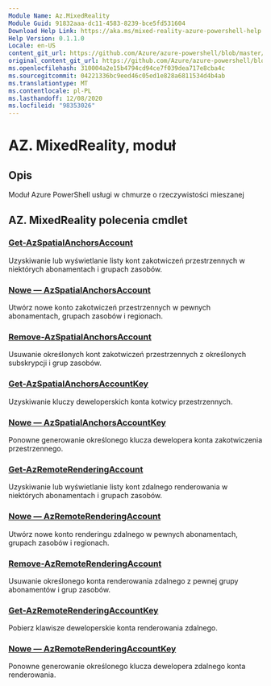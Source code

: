 ```yaml
---
Module Name: Az.MixedReality
Module Guid: 91832aaa-dc11-4583-8239-bce5fd531604
Download Help Link: https://aka.ms/mixed-reality-azure-powershell-help
Help Version: 0.1.1.0
Locale: en-US
content_git_url: https://github.com/Azure/azure-powershell/blob/master/src/MixedReality/MixedReality/help/Az.MixedReality.md
original_content_git_url: https://github.com/Azure/azure-powershell/blob/master/src/MixedReality/MixedReality/help/Az.MixedReality.md
ms.openlocfilehash: 310004a2e15b4794cd94ce7f039dea717e8cba4c
ms.sourcegitcommit: 04221336bc9eed46c05ed1e828a6811534d4b4ab
ms.translationtype: MT
ms.contentlocale: pl-PL
ms.lasthandoff: 12/08/2020
ms.locfileid: "98353026"
---
```

# AZ. MixedReality, moduł
## Opis
Moduł Azure PowerShell usługi w chmurze o rzeczywistości mieszanej

## AZ. MixedReality polecenia cmdlet
### [Get-AzSpatialAnchorsAccount](Get-AzSpatialAnchorsAccount.md)
Uzyskiwanie lub wyświetlanie listy kont zakotwiczeń przestrzennych w niektórych abonamentach i grupach zasobów.

### [Nowe — AzSpatialAnchorsAccount](New-AzSpatialAnchorsAccount.md)
Utwórz nowe konto zakotwiczeń przestrzennych w pewnych abonamentach, grupach zasobów i regionach.

### [Remove-AzSpatialAnchorsAccount](Remove-AzSpatialAnchorsAccount.md)
Usuwanie określonych kont zakotwiczeń przestrzennych z określonych subskrypcji i grup zasobów.

### [Get-AzSpatialAnchorsAccountKey](Get-AzSpatialAnchorsAccountKey.md)
Uzyskiwanie kluczy deweloperskich konta kotwicy przestrzennych.

### [Nowe — AzSpatialAnchorsAccountKey](New-AzSpatialAnchorsAccountKey.md)
Ponowne generowanie określonego klucza dewelopera konta zakotwiczenia przestrzennego.

### [Get-AzRemoteRenderingAccount](Get-AzRemoteRenderingAccount.md)
Uzyskiwanie lub wyświetlanie listy kont zdalnego renderowania w niektórych abonamentach i grupach zasobów.

### [Nowe — AzRemoteRenderingAccount](New-AzRemoteRenderingAccount.md)
Utwórz nowe konto renderingu zdalnego w pewnych abonamentach, grupach zasobów i regionach.

### [Remove-AzRemoteRenderingAccount](Remove-AzRemoteRenderingAccount.md)
Usuwanie określonego konta renderowania zdalnego z pewnej grupy abonamentów i grup zasobów.

### [Get-AzRemoteRenderingAccountKey](Get-AzRemoteRenderingAccountKey.md)
Pobierz klawisze deweloperskie konta renderowania zdalnego.

### [Nowe — AzRemoteRenderingAccountKey](New-AzRemoteRenderingAccountKey.md)
Ponowne generowanie określonego klucza dewelopera zdalnego konta renderowania.